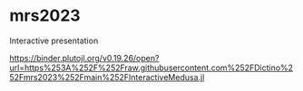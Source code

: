 # mrs2023
Interactive presentation

https://binder.plutojl.org/v0.19.26/open?url=https%253A%252F%252Fraw.githubusercontent.com%252FDictino%252Fmrs2023%252Fmain%252FInteractiveMedusa.jl
